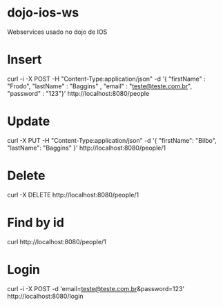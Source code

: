 # dojo-ios-ws
Webservices usado no dojo de IOS

# Insert
curl -i -X POST -H "Content-Type:application/json" -d '{  "firstName" : "Frodo",  "lastName" : "Baggins" , "email" : "teste@teste.com.br", "password" : "123"}' http://localhost:8080/people

# Update
curl -X PUT -H "Content-Type:application/json" -d '{ "firstName": "Bilbo", "lastName": "Baggins" }' http://localhost:8080/people/1

# Delete
curl -X DELETE http://localhost:8080/people/1

# Find by id
curl http://localhost:8080/people/1

# Login
curl -i -X POST  -d 'email=teste@teste.com.br&password=123' http://localhost:8080/login
